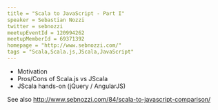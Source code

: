 ```yaml
---
title = "Scala to JavaScript - Part I"
speaker = Sebastian Nozzi
twitter = sebnozzi
meetupEventId = 120994262
meetupMemberId = 69371392
homepage = "http://www.sebnozzi.com/"
tags = "Scala,Scala.js,JScala,JavaScript"
---
```

* Motivation
* Pros/Cons of Scala.js vs JScala
* JScala hands-on (jQuery / AngularJS)

See also <http://www.sebnozzi.com/84/scala-to-javascript-comparison/>